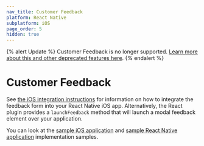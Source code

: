 ```yaml
---
nav_title: Customer Feedback
platform: React Native
subplatform: iOS
page_order: 5
hidden: true
---
```


{% alert Update %}
Customer Feedback is no longer supported. [Learn more about this and other deprecated features here]({{site.baseurl}}/help/release_notes/deprecations/#feedback).
{% endalert %}

# Customer Feedback

See [the iOS integration instructions][1] for information on how to integrate the feedback form into your React Native iOS app. Alternatively, the React plugin provides a `launchFeedback` method that will launch a modal feedback element over your application.

You can look at the [sample iOS application][2]  and [sample React Native application][3]  implementation samples.

[1]: {{site.baseurl}}/developer_guide/platform_integration_guides/ios/customer_feedback/
[2]: https://github.com/Appboy/appboy-ios-sdk
[3]: https://github.com/Appboy/appboy-react-sdk
